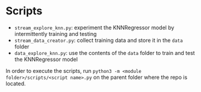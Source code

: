# Scripts

- `stream_explore_knn.py`: experiment the KNNRegressor model by intermittently training and testing
- `stream_data_creator.py`: collect training data and store it in the `data` folder
- `data_explore_knn.py`: use the contents of the `data` folder to train and test the KNNRegressor model

In order to execute the scripts, run `python3 -m <module folder>/scripts/<script name>.py` on the parent folder where the repo is located.